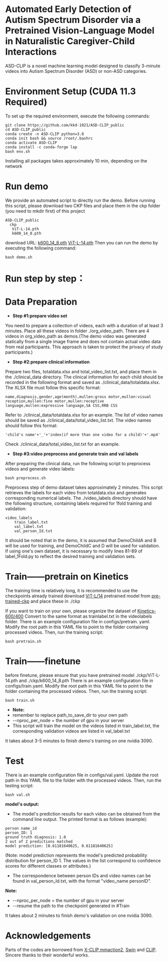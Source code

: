 
# Automated Early Detection of Autism Spectrum Disorder via a Pretrained Vision-Language Model in Naturalistic Caregiver-Child Interactions




ASD-CLIP is a novel machine learning model designed to classify 3-minute videos into Autism Spectrum Disorder (ASD) or non-ASD categories.

# Environment Setup (CUDA 11.3 Required)
To set up the required environment, execute the following commands:
```
git clone https://github.com/kkd-1021/ASD-CLIP_public
cd ASD-CLIP_public
conda create -n ASD-CLIP python=3.8
conda init bash && source /root/.bashrc
conda activate ASD-CLIP
conda install -c conda-forge lap
bash env.sh
```
Installing all packages takes approximately 10 min, depending on the network
# Run demo
We provide an automated script to directly run the demo. Before running this script, please download two CKP files and place them in the ckp folder (you need to mkdir first) of this project
```
ASD-CLIP_public
  ckp
   ViT-L-14.pth
   k600_14_8.pth
```
download URL:
[k600_14_8.pth](https://drive.google.com/file/d/109PXerbP3vAFaNj1zy82uKrUQ1CUKTdU/view?usp=drive_link) 
[ViT-L-14.pth](https://drive.google.com/file/d/1kMB2Naa3IvTA8Yxc-2P48Gsp7upDvupx/view?usp=drive_link)
Then you can run the demo by executing the following command:
```
bash demo.sh
```

# Run step by step：
# Data Preparation

- **Step \#1:prepare video set**

You need to prepare a collection of videos, each with a duration of at least 3 minutes. Place all these videos in folder ./org_video_path.
There are 4 videos in org_video_path as demos.(The demo video was generated statically from a single image frame and does not contain actual video data from real participants. This approach is taken to protect the privacy of study participants.)


-  **Step \#2:prepare clinical information**

Prepare two files, totaldata.xlsx and total_video_list.txt, and place them in the ./clinical_data directory.
The clinical information for each child should be recorded in the following format and saved as ./clinical_data/totaldata.xlsx. The XLSX file must follow this specific format:
```
name,diagnosis,gender,age(month),mullen:gross motor,mullen:visual reception,mullen:fine motor,mullen:receptive language,mullen:expressive language,SA CSS,RRB CSS
```
Refer to ./clinical_data/totaldata.xlsx for an example.
The list of video names should be saved as ./clinical_data/total_video_list.txt. The video names should follow this format:
```
'child's name'+'_'+'index(if more than one video for a child)'+'.mp4'
```
Check ./clinical_data/total_video_list.txt for an example.


-  **Step \#3:video preprocess and generate train and val labels**  

After preparing the clinical data, run the following script to preprocess videos and generate video labels:
```
bash preprocess.sh
```
Preprocess step of demo dataset takes approximately 2 minutes.
This script retrieves the labels for each video from totaldata.xlsx and generates corresponding numerical labels. The ./video_labels directory should have the following structure, containing labels required for 1fold training and validation:
```
video_labels
    train_label.txt
    val_label.txt
    val_person_Id.txt
```
It should be noted that in the demo, it is assumed that DemoChildA and B will be used for training, and DemoChildC and D will be used for validation. If using one's own dataset, it is necessary to modify lines 81-89 of label_1Fold.py to reflect the desired training and validation sets.
# Train——pretrain on Kinetics
The training time is relatively long, it is recommended to use the checkpoints already trained
download [ViT-L/14](https://drive.google.com/file/d/1kMB2Naa3IvTA8Yxc-2P48Gsp7upDvupx/view?usp=drive_link)
pretrained model from [pre-trained-ckp](https://drive.google.com/file/d/109PXerbP3vAFaNj1zy82uKrUQ1CUKTdU/view?usp=drive_link) 
 and place these in ./ckp 

If you want to train on your own, please organize the dataset of [Kinetics-600/400](https://arxiv.org/abs/1705.06950 ) Convert to the same format as trainlabel.txt in the videolabels folder.
There is an example configuration file in configs/pretrain. yaml. Modify the root path in this YAML file to point to the folder containing processed videos. Then, run the training script:
```
bash pretrain.sh
```
# Train——finetune
before finetune, please ensure that you have pretrained model ./ckp/ViT-L-14.pth and ./ckp/k600_14_8.pth
There is an example configuration file in configs/train.yaml. Modify the root path in this YAML file to point to the folder containing the processed videos. Then, run the training script:
```
bash train.sh
```
- **Note:**
- remember to replace path_to_save_dir to your own path
- --nproc_per_node = the number of gpu in your server
- This script will train the model on the videos listed in train_label.txt, the corresponding validation videos are listed in val_label.txt

It takes about 3-5 minutes to finish demo's training on one nvidia 3090.
# Test
There is an example configuration file in configs/val.yaml. Update the root path in this YAML file to the folder with the processed videos. Then, run the testing script:
```
bash val.sh
```
**model's output:**
- The model's prediction results for each video can be obtained from the command line output. The printed format is as follows (example):
```
person name_id  
person_ID: 1  
ground truth diagnosis: 1.0  
2 out of 2 predictions matched  
model prediction: [0.61181640625, 0.61181640625]  
```
(Note: model prediction represents the model's predicted probability distribution for person_ID 1. The values in the list correspond to confidence scores for different classes or attributes.)
- The correspondence between person IDs and video names can be found in val_person_Id.txt, with the format "video_name personID".

**Note:**
- --nproc_per_node = the number of gpu in your server
- --resume the path to the checkpoint generated in #Train


It takes about 2 minutes to finish demo's validation on one nvidia 3090.


# Acknowledgements
Parts of the codes are borrowed from [X-CLIP](https://github.com/microsoft/VideoX/tree/master/X-CLIP),[mmaction2](https://github.com/open-mmlab/mmaction2), [Swin](https://github.com/microsoft/Swin-Transformer) and [CLIP](https://github.com/openai/CLIP). Sincere thanks to their wonderful works.
